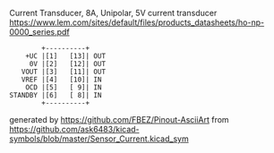 Current Transducer, 8A, Unipolar, 5V
current transducer
https://www.lem.com/sites/default/files/products_datasheets/ho-np-0000_series.pdf


	        +----------+
	    +UC |[1]   [13]| OUT
	     0V |[2]   [12]| OUT
	   VOUT |[3]   [11]| OUT
	   VREF |[4]   [10]| IN
	    OCD |[5]   [ 9]| IN
	STANDBY |[6]   [ 8]| IN
	        +----------+


generated by https://github.com/FBEZ/Pinout-AsciiArt from https://github.com/ask6483/kicad-symbols/blob/master/Sensor_Current.kicad_sym